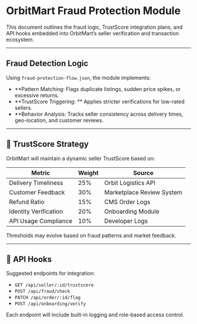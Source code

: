 # OrbitMart Fraud Protection Module

This document outlines the fraud logic, TrustScore integration plans, and API hooks embedded into OrbitMart’s seller verification and transaction ecosystem.

---

## Fraud Detection Logic

Using `fraud-protection-flow.json`, the module implements:

- **Pattern Matching: Flags duplicate listings, sudden price spikes, or excessive returns.
- **TrustScore Triggering: ** Applies stricter verifications for low-rated sellers.
- **Behavior Analysis: Tracks seller consistency across delivery times, geo-location, and customer reviews.

---

## 🎯 TrustScore Strategy

OrbitMart will maintain a dynamic seller TrustScore based on:

| Metric                | Weight | Source                    |
|-----------------------|--------|---------------------------|
| Delivery Timeliness   | 25%    | Orbit Logistics API       |
| Customer Feedback     | 30%    | Marketplace Review System |
| Refund Ratio          | 15%    | CMS Order Logs            |
| Identity Verification | 20%    | Onboarding Module         |
| API Usage Compliance | 10%    | Developer Logs            |

Thresholds may evolve based on fraud patterns and market feedback.

---

## 🔌 API Hooks

Suggested endpoints for integration:

- `GET /api/seller/:id/trustscore`
- `POST /api/fraud/check`
- `PATCH /api/order/:id/flag`
- `POST /api/onboarding/verify`

Each endpoint will include built-in logging and role-based access control.
